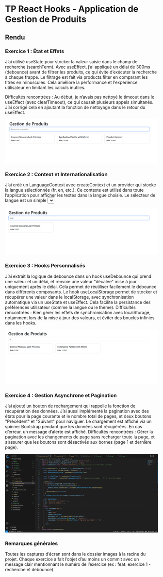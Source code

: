 # TP React Hooks - Application de Gestion de Produits
## Rendu

### Exercice 1 : État et Effets 
J’ai utilisé useState pour stocker la valeur saisie dans le champ de recherche (searchTerm). Avec useEffect, j’ai appliqué un délai de 300ms (debounce) avant de filtrer les produits, ce qui évite d’exécuter la recherche à chaque frappe. Le filtrage est fait via products.filter en comparant les titres en minuscules.
Cela améliore la performance et l'expérience utilisateur en limitant les calculs inutiles.

Difficultés rencontrées :
Au début, je n’avais pas nettoyé le timeout dans le useEffect (avec clearTimeout), ce qui causait plusieurs appels simultanés. J’ai corrigé cela en ajoutant la fonction de nettoyage dans le retour du useEffect.

![alt text](images/Ex%201.png)

### Exercice 2 : Context et Internationalisation
J’ai créé un LanguageContext avec createContext et un provider qui stocke la langue sélectionnée (fr, en, etc.). Ce contexte est utilisé dans toute l’application pour afficher les textes dans la langue choisie.
Le sélecteur de langue est un simple <select> dans le header qui met à jour la langue dans le contexte. Les composants utilisent ensuite useContext(LanguageContext) pour afficher les textes traduits.
Difficultés rencontrées :
La gestion des traductions dans tous les composants demande de bien passer le contexte. Au début, certains composants n’étaient pas mis à jour car ils ne consommaient pas correctement le contexte.

![alt text](images/Ex%202.png)

### Exercice 3 : Hooks Personnalisés
J’ai extrait la logique de debounce dans un hook useDebounce qui prend une valeur et un délai, et renvoie une valeur "décalée" mise à jour uniquement après le délai. Cela permet de réutiliser facilement le debounce dans différents composants.
Le hook useLocalStorage permet de stocker et récupérer une valeur dans le localStorage, avec synchronisation automatique via un useState et useEffect. Cela facilite la persistance des préférences utilisateur (comme la langue ou le thème).
Difficultés rencontrées :
Bien gérer les effets de synchronisation avec localStorage, notamment lors de la mise à jour des valeurs, et éviter des boucles infinies dans les hooks.

![alt text](images/Ex%203.png)

### Exercice 4 : Gestion Asynchrone et Pagination
J’ai ajouté un bouton de rechargement qui rappelle la fonction de récupération des données. J’ai aussi implémenté la pagination avec des états pour la page courante et le nombre total de pages, et deux boutons "Précédent" et "Suivant" pour naviguer.
Le chargement est affiché via un spinner Bootstrap pendant que les données sont récupérées. En cas d’erreur, un message d’alerte est affiché.
Difficultés rencontrées :
Gérer la pagination avec les changements de page sans recharger toute la page, et s’assurer que les boutons sont désactivés aux bornes (page 1 et dernière page).

![alt text](images/Ex%204.png)

### Remarques générales
Toutes les captures d’écran sont dans le dossier images à la racine du projet.
Chaque exercice a fait l’objet d’au moins un commit avec un message clair mentionnant le numéro de l’exercice (ex : feat: exercice 1 - recherche et debounce)
